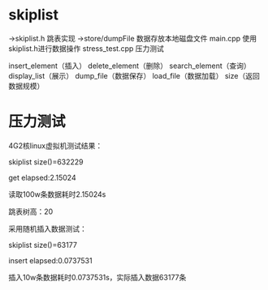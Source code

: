 # skiplist


->skiplist.h 跳表实现
->store/dumpFile 数据存放本地磁盘文件
main.cpp 使用skiplist.h进行数据操作
stress_test.cpp 压力测试


insert_element（插入）
delete_element（删除）
search_element（查询）
display_list（展示）
dump_file（数据保存）
load_file（数据加载）
size（返回数据规模）


# 压力测试

4G2核linux虚拟机测试结果：

skiplist size()=632229

get elapsed:2.15024

读取100w条数据耗时2.15024s

跳表树高：20

采用随机插入数据测试：

skiplist size()=63177

insert elapsed:0.0737531


插入10w条数据耗时0.0737531s，实际插入数据63177条




 

